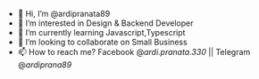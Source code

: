 - 👋 Hi, I’m @ardipranata89
- 👀 I’m interested in Design & Backend Developer
- 🌱 I’m currently learning Javascript,Typescript
- 💞️ I’m looking to collaborate on Small Business
- 📫 How to reach me? Facebook @_ardi.pranata.330_ || Telegram @_ardiprana89_

<!---
ardipranata89/ardipranata89 is a ✨ special ✨ repository because its `README.md` (this file) appears on your GitHub profile.
You can click the Preview link to take a look at your changes.
--->
